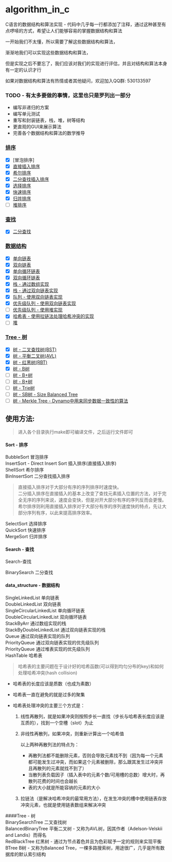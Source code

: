 # algorithm_in_c 

C语言的数据结构和算法实现 - 代码中几乎每一行都添加了注释，通过这种甚至有点啰嗦的方式，希望让人们能够容易的掌握数据结构和算法

一开始我们不太懂，所以需要了解这些数据结构和算法，

渐渐地我们可以实现这些数据结构和算法，

但是实现之后不要忘了，我们应该对我们的实现进行评估，并且对结构和算法本身有一定的认识才行

如果对数据结构和算法有热情或者其他疑问，欢迎加入QQ群: 530133597

### TODO - 有太多要做的事情，这里也只是罗列出一部分

- 编写非递归的方案
- 编写单元测试
- 重写和封装链表，栈，堆，树等结构
- 更直观的GUI来展示算法
- 完善各个数据结构和算法的数学推导


### [排序](#Sort)
- [x] [冒泡排序]
- [x] [直接插入排序](#1.2)
- [x] [希尔排序](#1.3)
- [x] [二分查找插入排序](#1.4)
- [x] [选择排序](#1.5)
- [x] [快速排序](#1.6)
- [x] [归并排序](#1.7)
- [ ] [堆排序](#1.8)

### [查找](#Search)
- [x] [二分查找](#2.1)

### [数据结构](#data_structure)
- [x] [单向链表](#3.1)
- [x] [双向链表](#3.2)
- [x] [单向循环链表](#3.3)
- [x] [双向循环链表](#3.4)
- [x] [栈 - 通过数组实现](#3.5)
- [x] [栈 - 通过双向链表实现](#3.6)
- [x] [队列 - 使用双向链表实现](#3.7)
- [x] [优先级队列 - 使用双向链表实现](#3.8)
- [ ] [优先级队列 - 使用堆实现](#3.9)
- [x] [哈希表 - 使用拉链法处理哈希冲突的实现](#3.10)
- [ ] [堆](#3.11)

### [Tree - 树](#Tree)
- [x] [树 - 二叉查找树(BST)](#3.12)
- [x] [树 - 平衡二叉树(AVL)](#3.13)
- [x] [树 - 红黑树(RBT)](#3.14)
- [x] [树 - B树](#3.15)
- [ ] [树 - B+树](#3.16)
- [ ] [树 - B*树](#3.17)
- [ ] [树 - Trie树](#3.18)
- [ ] [树 - SB树 - Size Balanced Tree](#3.19)
- [ ] [树 - Merkle Tree - Dynamo中用来同步数据一致性的算法](#3.20)

## 使用方法:

> 进入各个目录执行make即可编译文件，之后运行文件即可

#### Sort - 排序

<span id="1.1">BubbleSort 冒泡排序</span>  
<span id="1.2">InsertSort - Direct Insert Sort 插入排序(直接插入排序)</span>  
<span id="1.3">ShellSort 希尔排序</span>  
<span id="1.4">BinInsertSort 二分查找插入排序</span>  

> 直接插入排序对于大部分有序的序列排序时速度快。<br/>
> 二分插入排序在直接插入的基本上改变了查找元素插入位置的方法，对于完全无序的序列来说，速度会变快，但是对开大部分有序的序列反而会更慢。<br/>
> 希尔排序则利用直接插入排序对于大部分有序的序列速度快的特点，先让大部分序列有序，以此来提高排序效率。<br/>

<span id="1.5">SelectSort 选择排序</span>  
<span id="1.6">QuickSort 快速排序</span>  
<span id="1.7">MergeSort 归并排序</span>  

#### Search - 查找   
<span id="查找">Search-查找</span>  

<span id="2.1">BinarySearch 二分查找</span>  

#### data_structure - 数据结构   

<span id="3.1">SingleLinkedList 单向链表</span>  
<span id="3.2">DoubleLinkedList 双向链表</span>  
<span id="3.3">SingleCircularLinkedList 单向循环链表</span>  
<span id="3.4">DoubleCircularLinkedList 双向循环链表</span>  
<span id="3.5">StackByArr 通过数组实现的栈</span>  
<span id="3.6">StackByDoubleLinkedList 通过双向链表实现的栈</span>  
<span id="3.7">Queue 通过双向链表实现的队列</span>  
<span id="3.8">PriorityQueue 通过双向链表实现的优先级队列</span>  
<span id="3.9">PriorityQueue 通过堆表实现的优先级队列</span>  
<span id="3.10">HashTable 哈希表</span>  

> 哈希表的主要问题在于设计好的哈希函数(可以得到均匀分布的key)和如何处理哈希冲突(hash collision)

- 哈希表的长度应该是质数（也成为素数）

- 哈希表一直在避免的就是过多的聚集

- 哈希表处理冲突的主要三个方式是：

	1. 线性再散列，就是如果冲突则按照步长一直找（步长与哈希表长度应该是互质的），找到一个空槽（slot）为止

	2. 非线性再散列，如果冲突，则重新计算出一个哈希值

		以上两种再散列法的特点为：

		- 再散列法都不能删除元素，否则会导致元素找不到（因为每一个元素都可能发生过冲突，而如果这个元素被删除，那么跟其发生过冲突并且再散列的元素就找不到了）
		- 当散列表负载因子（插入表中的元素个数/可用槽的总数）增大时，再散列花费的时间也会越长
		- 表的大小就是所能容纳的元素的大小

	3. 拉链法（是解决哈希冲突的最常用方法），在发生冲突的槽中使用链表存放冲突元素，也就是使用链表数组来解决冲突

####Tree - 树  
<span id="3.12">BinarySearchTree 	二叉查找树</span>  
<span id="3.13">BalancedBinaryTree 	平衡二叉树 - 又称为AVL树，因其作者（Adelson-Velskii and Landis）而得名</span>  
<span id="3.14">RedBlackTree		红黑树 - 通过为节点着色并且为色彩赋予一定的规则来实现平衡</span>  
<span id="3.15">BTree				B树 - 又称为Balanced Tree，一棵多路搜索树，用途很广，几乎是所有数据库的默认索引结构</span>  